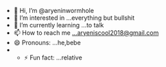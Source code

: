 - 👋 Hi, I’m @aryeninwormhole
- 👀 I’m interested in ...everything but bullshit
- 🌱 I’m currently learning ...to talk
- 📫 How to reach me ...aryeniscool2018@gmail.com
- 😄 Pronouns: ...he,bebe
- - ⚡ Fun fact: ...relative

<!---
aryeninwormhole/aryeninwormhole is a ✨ special ✨ repository because its `README.md` (this file) appears on your GitHub profile.
You can click the Preview link to take a look at your changes.
--->
